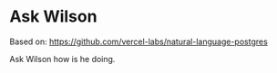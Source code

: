 # Ask Wilson

Based on: https://github.com/vercel-labs/natural-language-postgres

Ask Wilson how is he doing.
